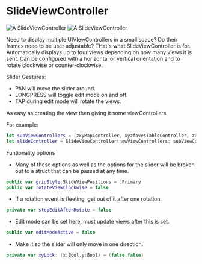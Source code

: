 #  SlideViewController

![A SlideViewController](https://dohernandez.net/wp-content/uploads/sites/2/2021/08/IMG_0421.jpeg)
![A SlideViewController](https://dohernandez.net/wp-content/uploads/sites/2/2021/08/IMG_0416.jpeg)

Need to display multiple UIVIewControllers in a small space? Do their frames need to be user adjustable? THat's what SlideViewController is for.
Automatically displays up to four views depending on how many views it is sent. Can be configured with a horizontal or vertical orientation and to rotate clockwise or counter-clockwise.

Slider Gestures:
* PAN will move the slider around.
* LONGPRESS will toggle edit mode on and off.
* TAP during edit mode will rotate the views.

As easy as creating the view then giving it some viewControllers

For example:
```swift
let subViewControllers = [zxyMapController, xyzfavesTableController, zxySettingController]
let slideController = SlideViewController(newViewControllers: subViewControllers) //Sets view position based in order (ie 0 = Primary, 1 = Secondary, etc.)
```
Funtionality options

* Many of these options as well as the options for the slider will be broken out to a struct that can be passed at any time.
```swift
public var gridStyle:SlideViewPositions = .Primary
public var rotateViewClockwise = false
```

* If a rotation event is fleeting, get out of it after one rotation.
```swift
private var stopEditAfterRotate = false
```

* Edit mode can be set here, must update views after this is set.
```swift
public var editModeActive = false
```
* Make it so the slider will only move in one direction.
```swift
private var xyLock: (x:Bool,y:Bool) = (false,false)
```
